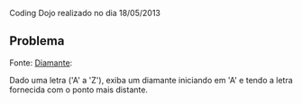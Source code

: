 Coding Dojo realizado no dia 18/05/2013

## Problema

Fonte: [Diamante](http://dojopuzzles.com/problemas/exibe/diamantes/):

Dado uma letra ('A' a 'Z'), exiba um diamante iniciando em 'A' e tendo a letra fornecida com o ponto mais distante.

